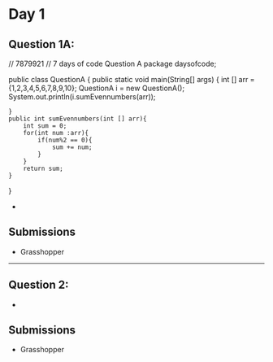 # Day 1
## Question 1A:
// 7879921 
// 7 days of code  Question A
package daysofcode; 

public class QuestionA { 
    public static void main(String[] args) {
        int [] arr = {1,2,3,4,5,6,7,8,9,10}; 
        QuestionA i = new QuestionA(); 
        System.out.println(i.sumEvennumbers(arr));
        
    }
    public int sumEvennumbers(int [] arr){ 
        int sum = 0; 
        for(int num :arr){
            if(num%2 == 0){
                sum += num; 
            }
        }
        return sum;
    }
}

-  
## Submissions
- Grasshopper
---
## Question 2: 
-  
## Submissions 
- Grasshopper
